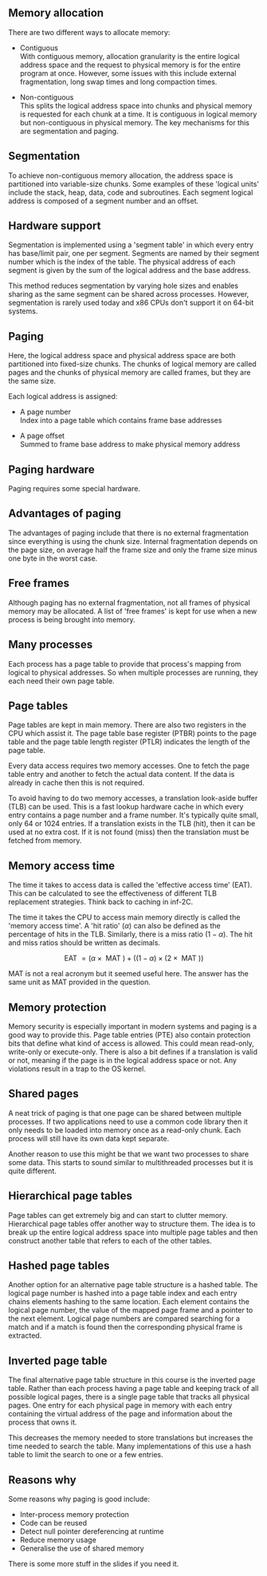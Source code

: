 ## Memory allocation

There are two different ways to allocate memory:

- Contiguous  
  With contiguous memory, allocation granularity is the entire logical address space and the request to physical memory is for the entire program at once. However, some issues with this include external fragmentation, long swap times and long compaction times.

- Non-contiguous  
  This splits the logical address space into chunks and physical memory is requested for each chunk at a time. It is contiguous in logical memory but non-contiguous in physical memory. The key mechanisms for this are segmentation and paging.

## Segmentation

To achieve non-contiguous memory allocation, the address space is partitioned into variable-size chunks. Some examples of these 'logical units' include the stack, heap, data, code and subroutines. Each segment logical address is composed of a segment number and an offset.

<!-- Diagram? -->

## Hardware support

Segmentation is implemented using a 'segment table' in which every entry has base/limit pair, one per segment. Segments are named by their segment number which is the index of the table. The physical address of each segment is given by the sum of the logical address and the base address.

This method reduces segmentation by varying hole sizes and enables sharing as the same segment can be shared across processes. However, segmentation is rarely used today and x86 CPUs don't support it on 64-bit systems.

## Paging

Here, the logical address space and physical address space are both partitioned into fixed-size chunks. The chunks of logical memory are called pages and the chunks of physical memory are called frames, but they are the same size.

Each logical address is assigned:

- A page number  
  Index into a page table which contains frame base addresses

- A page offset  
  Summed to frame base address to make physical memory address

<!-- The logical address space normally has a size of $2^m$ bytes -->

## Paging hardware

Paging requires some special hardware.

<!-- Diagram -->

## Advantages of paging

The advantages of paging include that there is no external fragmentation since everything is using the chunk size. Internal fragmentation depends on the page size, on average half the frame size and only the frame size minus one byte in the worst case.

## Free frames

Although paging has no external fragmentation, not all frames of physical memory may be allocated. A list of 'free frames' is kept for use when a new process is being brought into memory.

## Many processes

Each process has a page table to provide that process's mapping from logical to physical addresses. So when multiple processes are running, they each need their own page table.

## Page tables

Page tables are kept in main memory. There are also two registers in the CPU which assist it. The page table base register (PTBR) points to the page table and the page table length register (PTLR) indicates the length of the page table.

Every data access requires two memory accesses. One to fetch the page table entry and another to fetch the actual data content. If the data is already in cache then this is not required.

To avoid having to do two memory accesses, a translation look-aside buffer (TLB) can be used. This is a fast lookup hardware cache in which every entry contains a page number and a frame number. It's typically quite small, only 64 or 1024 entries. If a translation exists in the TLB (hit), then it can be used at no extra cost. If it is not found (miss) then the translation must be fetched from memory.

## Memory access time

The time it takes to access data is called the 'effective access time' (EAT). This can be calculated to see the effectiveness of different TLB replacement strategies. Think back to caching in inf-2C.

The time it takes the CPU to access main memory directly is called the 'memory access time'. A 'hit ratio' ($\alpha$) can also be defined as the percentage of hits in the TLB. Similarly, there is a miss ratio ($1 - \alpha$). The hit and miss ratios should be written as decimals.

$$\text{EAT } = (\alpha \times \text{ MAT }) + ((1 - \alpha) \times (2 \times \text{ MAT }))$$

MAT is not a real acronym but it seemed useful here. The answer has the same unit as MAT provided in the question.

## Memory protection

Memory security is especially important in modern systems and paging is a good way to provide this. Page table entries (PTE) also contain protection bits that define what kind of access is allowed. This could mean read-only, write-only or execute-only. There is also a bit defines if a translation is valid or not, meaning if the page is in the logical address space or not. Any violations result in a trap to the OS kernel.

## Shared pages

A neat trick of paging is that one page can be shared between multiple processes. If two applications need to use a common code library then it only needs to be loaded into memory once as a read-only chunk. Each process will still have its own data kept separate.

Another reason to use this might be that we want two processes to share some data. This starts to sound similar to multithreaded processes but it is quite different.

## Hierarchical page tables

Page tables can get extremely big and can start to clutter memory. Hierarchical page tables offer another way to structure them. The idea is to break up the entire logical address space into multiple page tables and then construct another table that refers to each of the other tables.

<!-- Something about bits and the way the address is split up. -->

<!-- Diagram? -->

## Hashed page tables

Another option for an alternative page table structure is a hashed table. The logical page number is hashed into a page table index and each entry chains elements hashing to the same location. Each element contains the logical page number, the value of the mapped page frame and a pointer to the next element. Logical page numbers are compared searching for a match and if a match is found then the corresponding physical frame is extracted.

## Inverted page table

The final alternative page table structure in this course is the inverted page table. Rather than each process having a page table and keeping track of all possible logical pages, there is a single page table that tracks all physical pages. One entry for each physical page in memory with each entry containing the virtual address of the page and information about the process that owns it.

This decreases the memory needed to store translations but increases the time needed to search the table. Many implementations of this use a hash table to limit the search to one or a few entries.

## Reasons why

Some reasons why paging is good include:

- Inter-process memory protection
- Code can be reused
- Detect null pointer dereferencing at runtime
- Reduce memory usage
- Generalise the use of shared memory

There is some more stuff in the slides if you need it.
